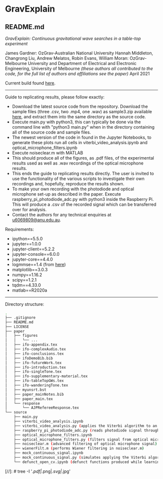 # GravExplain
## README.md
*GravExplain: Continuous gravitational wave searches in a table-top experiment*

James Gardner: OzGrav-Australian National University
Hannah Middleton, Changrong Liu, Andrew Melatos, Robin Evans, William Moran: OzGrav-Melbourne University and Department of Electrical and Electronic Engineering, University of Melbourne
*(these authors all contributed to the code, for the full list of authors and affiliations see the paper)*
April 2021

Current build found [here](https://github.com/daccordeon/gravexplain).

---
Guide to replicating results, please follow exactly:

- Download the latest source code from the repository. Download the sample files (three .csv, two .mp4, one .wav) as sample3.zip available [here](https://github.com/daccordeon/gravexplain/releases/download/v1.3/sample3.zip), and extract them into the same directory as the source code.
- Execute main.py with python3, this can typically be done via the command line with "python3 main.py" when in the directory containing all of the source code and sample files.
- The newest version of the code in found in the Jupyter Notebooks, to generate these plots run all cells in viterbi_video_analysis.ipynb and optical_microphone_filters.ipynb
- Execute noiseclear.m with MATLAB
- This should produce all of the figures, as .pdf files, of the experimental results used as well as .wav recordings of the optical microphone results.
- This ends the guide to replicating results directly. The user is invited to use the functionality of the various scripts to investigate their own recordings and, hopefully, reproduce the results shown.
- To make your own recording with the photodiode and optical microphone set-up as described in the paper. Execute raspberry_pi_photodiode_adc.py with python3 inside the Raspberry Pi. This will produce a .csv of the recorded signal which can be transferred over for analysis.
- Contact the authors for any technical enquiries at <u6069809@anu.edu.au>.

Requirements:
- ipython==5.5.0
- jupyter==1.0.0
- jupyter-client==5.2.2
- jupyter-console==6.0.0
- jupyter-core==4.4.0
- logmmse==1.4 (from [here](https://github.com/wilsonchingg/logmmse))
- matplotlib==3.0.3
- numpy==1.16.2
- scipy==1.2.1
- tqdm==4.33.0
- matlab==R2020a

---
Directory structure:
```bash
.
├── .gitignore
├── README.md
├── LICENSE
├── paper
│   ├── figures
│   │   └── ...
│   ├── ifo-appendix.tex
│   ├── ifo-complexAudio.tex
│   ├── ifo-conclusions.tex
│   ├── ifoDemoBib.bib
│   ├── ifo-futureWork.tex
│   ├── ifo-introduction.tex
│   ├── ifo-singleTone.tex
│   ├── ifo-supplementary-material.tex
│   ├── ifo-tableTopGWs.tex
│   ├── ifo-wanderingTone.tex
│   ├── myunsrt.bst
│   ├── paper_mainNotes.bib
│   ├── paper_main.tex
│   └── response
│       └── AJPRefereeResponse.tex
└── source
    ├── main.py
    ├── viterbi_video_analysis.ipynb
    ├── viterbi_video_analysis.py (applies the Viterbi algorithm to an .mp4 from the webcam)
    ├── raspberry_pi_photodiode_adc.py (reads photodiode signal through ADC by SPI pins, saves to .csv)
    ├── optical_microphone_filters.ipynb
    ├── optical_microphone_filters.py (filters signal from optical microphone produced by raspberry_pi_photodiode_adc.py, also applies the Viterbi algorithm)
    ├── noiseclear.m (advanced filtering of optical microphone signal)
    ├── wienerFilt.m (performs Wiener filtering in noiseclear.m)
    ├── mock_continuous_signal.ipynb
    ├── mock_continuous_signal.py (simulates applying the Viterbi algorithm to a noisy signal)
    └── defunct_open_cv.ipynb (defunct functions produced while learning the openCV library)
```
[//]: # tree -I '*.pdf|*.png|*.svg|*.jpg'
